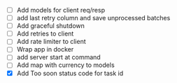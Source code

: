- [ ] Add models for client req/resp
- [ ] add last retry column and save unprocessed batches
- [ ] Add graceful shutdown
- [ ] Add retries to client
- [ ] Add rate limiter to client
- [ ] Wrap app in docker
- [ ] add server start at command
- [ ] Add map with currency to models
- [x] Add Too soon status code for task id
